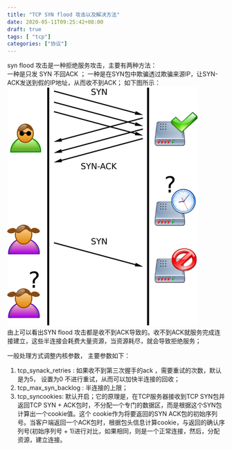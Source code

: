 ```yaml
---
title: "TCP SYN flood 攻击以及解决方法"
date: 2020-05-11T09:25:42+08:00
draft: true
tags: [ "tcp"]
categories: ["协议"]
---
```

syn flood 攻击是一种拒绝服务攻击，主要有两种方法：   
一种是只发 SYN 不回ACK ； 
一种是在SYN包中欺骗透过欺骗来源IP，让SYN-ACK发送到假的IP地址，从而收不到ACK；
如下图所示：
![tcp_flood](https://raw.githubusercontent.com/garfcat/garfcat/master/static/440px-Tcp_synflood.png)    
由上可以看出SYN flood 攻击都是收不到ACK导致的。收不到ACK就服务完成连接建立，这些半连接会耗费大量资源，当资源耗尽，就会导致拒绝服务；  

一般处理方式调整内核参数， 主要参数如下：  
1. tcp_synack_retries : 如果收不到第三次握手的ack ，需要重试的次数，默认是为5， 设置为0 不进行重试，从而可以加快半连接的回收；  
2. tcp_max_syn_backlog : 半连接的上限；  
3. tcp_syncookies: 默认开启；它的原理是，在TCP服务器接收到TCP SYN包并返回TCP SYN + ACK包时，不分配一个专门的数据区，而是根据这个SYN包计算出一个cookie值。这个
cookie作为将要返回的SYN ACK包的初始序列号。当客户端返回一个ACK包时，根据包头信息计算cookie，与返回的确认序列号(初始序列号 + 1)进行对比，如果相同，则是一个正常连接，然后，分配资源，建立连接。  
                        
                         
